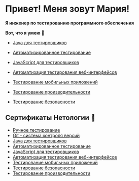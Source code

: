 
# Привет! Меня зовут Мария!
**Я инженер по тестированию программного обеспечения**

**Вот, что я умею :floppy_disk:**


- [Java для тестировщиков](https://github.com/MashaOsipova/MashaOsipova/blob/main/JavaHomework.md)

- [Автоматизированное тестирование](https://github.com/MashaOsipova/MariyaOsipova/blob/main/HomeworkAutoTest.md)

- [JavaScript для тестировщиков](https://github.com/MashaOsipova/JS_homeworks)

- [Автоматизация тестирования веб-интерфейсов](https://github.com/MashaOsipova/MashaOsipova/blob/main/HomeworkAutoWebTesting.md)

- [Тестирование мобильных приложений](https://github.com/MashaOsipova/MashaOsipova/blob/main/mobiletesting.md)

- [Тестирование производительности](https://github.com/MashaOsipova/MashaOsipova/blob/main/HomeworkLoadQA.md)

- [Тестирование безопасности](https://github.com/MashaOsipova/MashaOsipova/blob/main/ibQA.md)

## Сертификаты Нетологии :open_file_folder:

- [Ручное тестирование](https://github.com/MashaOsipova/MashaOsipova/blob/main/certificate/%D0%A0%D1%83%D1%87%D0%BD%D0%BE%D0%B5%20%D1%82%D0%B5%D1%81%D1%82%D0%B8%D1%80%D0%BE%D0%B2%D0%B0%D0%BD%D0%B8%D0%B5.jpg)
- [Git - система контроля версий](https://github.com/MashaOsipova/MashaOsipova/blob/main/certificate/Git.jpg)
- [Java для тестировщиков](https://github.com/MashaOsipova/MashaOsipova/blob/main/certificate/Java%20%D0%B4%D0%BB%D1%8F%20%D1%82%D0%B5%D1%81%D1%82%D0%B8%D1%80%D0%BE%D0%B2%D1%89%D0%B8%D0%BA%D0%BE%D0%B2.jpg)
- [Автоматизированное тестирование](https://github.com/MashaOsipova/MashaOsipova/blob/main/certificate/%D0%90%D0%B2%D1%82%D0%BE%D0%BC%D0%B0%D1%82%D0%B8%D0%B7%D0%B8%D1%80%D0%BE%D0%B2%D0%B0%D0%BD%D0%BD%D0%BE%D0%B5%20%D1%82%D0%B5%D1%81%D1%82%D0%B8%D1%80%D0%BE%D0%B2%D0%B0%D0%BD%D0%B8%D0%B5.jpg)
- [JavaScript для тестировщиков](https://github.com/MashaOsipova/MashaOsipova/blob/main/certificate/JavaScript%20%D0%B4%D0%BB%D1%8F%20%D1%82%D0%B5%D1%81%D1%82%D0%B8%D1%80%D0%BE%D0%B2%D1%89%D0%B8%D0%BA%D0%B0.jpg)
- [Автоматизация тестирования веб-интерфейсов](https://github.com/MashaOsipova/MashaOsipova/blob/main/certificate/%D0%90%D0%B2%D1%82%D0%BE%D1%82%D0%B5%D1%81%D1%82%D0%B8%D1%80%D0%BE%D0%B2%D0%B0%D0%BD%D0%B8%D0%B5%D0%92%D0%B5%D0%B1%D0%98%D0%BD%D1%82%D0%B5%D1%80%D1%84%D0%B5%D0%B9%D1%81%D0%BE%D0%B2.jpg)
- [Тестирование мобильных приложений](https://github.com/MashaOsipova/MashaOsipova/blob/main/certificate/Тестирование%20мобильных%20приложений.jpg)
- [Тестирование безопасности](https://github.com/MashaOsipova/MashaOsipova/blob/main/certificate/Тестирование%20безопасности.jpg)
- [Тестирование производительности](https://github.com/MashaOsipova/MashaOsipova/blob/main/certificate/Тестирование%20производительности.jpg)
